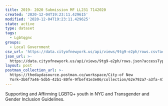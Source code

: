 ```yaml
---
title: 2019- 2020 Submission MF LL231 7142020
created: '2020-12-04T19:23:11.429615'
modified: '2020-12-04T19:23:11.429625'
state: active
type: dataset
tags:
  - Lgbtqgnc
groups:
  - Local Government
csv_url: 'https://data.cityofnewyork.us/api/views/9tg9-e2ph/rows.csv?accessType=DOWNLOAD'
json_url: >-
  https://data.cityofnewyork.us/api/views/9tg9-e2ph/rows.json?accessType=DOWNLOAD
layout: post
postman_collection_url: >-
  https://thedaydasource.postman.co/workspace/City-of New
  York~3b6f7a46-5db5-42b1-80fe-9fbef41e3e06/collection/62e792a7-a3fa-478c-afff-8651bffa6963
---
```

Supporting and Affirming LGBTQ+ youth in NYC and Transgender and Gender Inclusion Guidelines.
